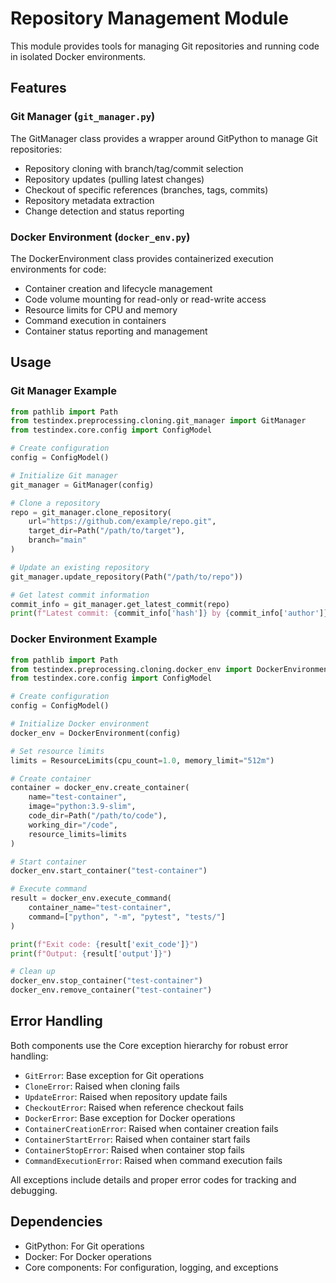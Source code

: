 # Repository Management Module

This module provides tools for managing Git repositories and running code in isolated Docker environments.

## Features

### Git Manager (`git_manager.py`)

The GitManager class provides a wrapper around GitPython to manage Git repositories:

- Repository cloning with branch/tag/commit selection
- Repository updates (pulling latest changes)
- Checkout of specific references (branches, tags, commits)
- Repository metadata extraction
- Change detection and status reporting

### Docker Environment (`docker_env.py`)

The DockerEnvironment class provides containerized execution environments for code:

- Container creation and lifecycle management
- Code volume mounting for read-only or read-write access
- Resource limits for CPU and memory
- Command execution in containers
- Container status reporting and management

## Usage

### Git Manager Example

```python
from pathlib import Path
from testindex.preprocessing.cloning.git_manager import GitManager
from testindex.core.config import ConfigModel

# Create configuration
config = ConfigModel()

# Initialize Git manager
git_manager = GitManager(config)

# Clone a repository
repo = git_manager.clone_repository(
    url="https://github.com/example/repo.git",
    target_dir=Path("/path/to/target"),
    branch="main"
)

# Update an existing repository
git_manager.update_repository(Path("/path/to/repo"))

# Get latest commit information
commit_info = git_manager.get_latest_commit(repo)
print(f"Latest commit: {commit_info['hash']} by {commit_info['author']}")
```

### Docker Environment Example

```python
from pathlib import Path
from testindex.preprocessing.cloning.docker_env import DockerEnvironment, ResourceLimits
from testindex.core.config import ConfigModel

# Create configuration
config = ConfigModel()

# Initialize Docker environment
docker_env = DockerEnvironment(config)

# Set resource limits
limits = ResourceLimits(cpu_count=1.0, memory_limit="512m")

# Create container
container = docker_env.create_container(
    name="test-container",
    image="python:3.9-slim",
    code_dir=Path("/path/to/code"),
    working_dir="/code",
    resource_limits=limits
)

# Start container
docker_env.start_container("test-container")

# Execute command
result = docker_env.execute_command(
    container_name="test-container",
    command=["python", "-m", "pytest", "tests/"]
)

print(f"Exit code: {result['exit_code']}")
print(f"Output: {result['output']}")

# Clean up
docker_env.stop_container("test-container")
docker_env.remove_container("test-container")
```

## Error Handling

Both components use the Core exception hierarchy for robust error handling:

- `GitError`: Base exception for Git operations
- `CloneError`: Raised when cloning fails
- `UpdateError`: Raised when repository update fails
- `CheckoutError`: Raised when reference checkout fails
- `DockerError`: Base exception for Docker operations
- `ContainerCreationError`: Raised when container creation fails
- `ContainerStartError`: Raised when container start fails
- `ContainerStopError`: Raised when container stop fails
- `CommandExecutionError`: Raised when command execution fails

All exceptions include details and proper error codes for tracking and debugging.

## Dependencies

- GitPython: For Git operations
- Docker: For Docker operations
- Core components: For configuration, logging, and exceptions 